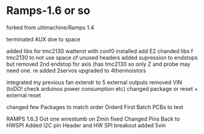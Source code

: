 Ramps-1.6 or so
===========

forked from ultimachine/Ramps 1.4

terminated AUX doe to space

added libs for tmc2130 watterot with conf0 installed 
add E2
chanded libs f tmc2130 to not use space of unused headers
added supression to endstops but removed 2nd endstop for axis (has tmc2130 so only Z and probe may need one.
re added 2servos
upgraded to 4thermoistors


integrated my previous fan extendr to 5 external outputs
removed VIN (toDO! check arduinos power consumption etc)
changed package or reset + external reset 

changed few Packages to match order
Orderd First Batch PCBs to test

RAMPS 1.6.3 
Got one wirestumb on Zmin fixed
Changed Pins Back to HWSPI 
Added I2C pin Header and HW SPI breakout
added 5vin 
